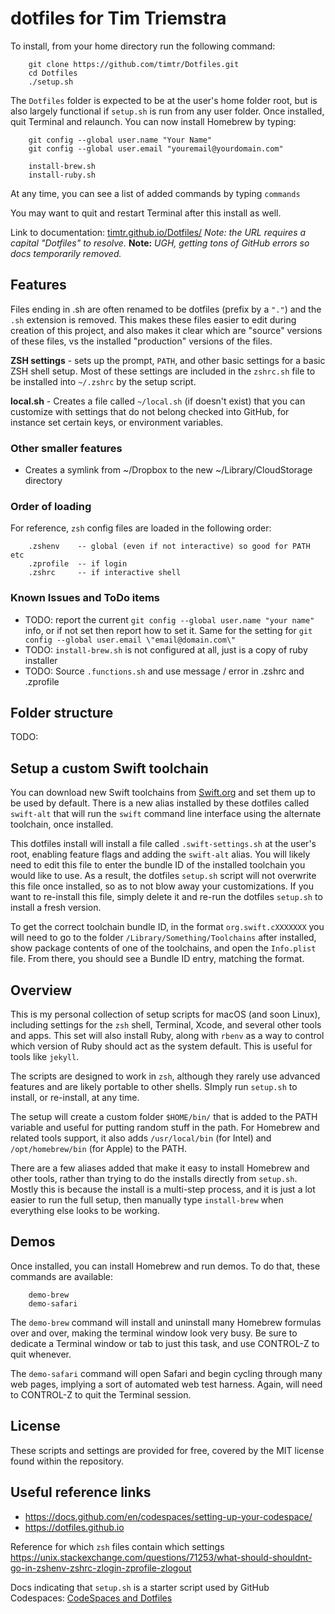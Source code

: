 # dotfiles for Tim Triemstra

To install, from your home directory run the following command:

```
    git clone https://github.com/timtr/Dotfiles.git
    cd Dotfiles
    ./setup.sh
```

The `Dotfiles` folder is expected to be at the user's home folder root, but is also largely functional if `setup.sh` is run from any user folder. Once installed, quit Terminal and relaunch. You can now install Homebrew by typing:

```
    git config --global user.name "Your Name"
    git config --global user.email "youremail@yourdomain.com"
    
    install-brew.sh
    install-ruby.sh
```

At any time, you can see a list of added commands by typing `commands`

You may want to quit and restart Terminal after this install as well.

Link to documentation: [timtr.github.io/Dotfiles/](https://timtr.github.io/Dotfiles/)
*Note: the URL requires a capital "Dotfiles" to resolve.*
**Note:** *UGH, getting tons of GitHub errors so docs temporarily removed.*



## Features

Files ending in .sh are often renamed to be dotfiles (prefix by a `"."`) and the `.sh` extension is removed. This makes these files easier to edit during creation of this project, and also makes it clear which are "source" versions of these files, vs the installed "production" versions of the files.

**ZSH settings** - sets up the prompt, `PATH`, and other basic settings for a basic ZSH shell setup. Most of these settings are included in the `zshrc.sh` file to be installed into `~/.zshrc` by the setup script.

**local.sh** - Creates a file called `~/local.sh` (if doesn't exist) that you can customize with settings that do not belong checked into GitHub, for instance set certain keys, or environment variables.

### Other smaller features

- Creates a symlink from ~/Dropbox to the new ~/Library/CloudStorage directory


### Order of loading

For reference, `zsh` config files are loaded in the following order:

```
    .zshenv    -- global (even if not interactive) so good for PATH etc
    .zprofile  -- if login
    .zshrc     -- if interactive shell
```


### Known Issues and ToDo items

- TODO: report the current `git config --global user.name "your name"` info, or if not set then report how to set it. Same for the setting for `git config --global user.email \"email@domain.com\"`
- TODO: `install-brew.sh` is not configured at all, just is a copy of ruby installer 
- TODO: Source `.functions.sh` and use message / error in .zshrc and .zprofile

## Folder structure

TODO: 



## Setup a custom Swift toolchain

You can download new Swift toolchains from [Swift.org](https://swift.org/download/#snapshots) and set them up to be used by default. There is a new alias installed by these dotfiles called `swift-alt` that will run the `swift` command line interface using the alternate toolchain, once installed.

This dotfiles install will install a file called `.swift-settings.sh` at the user's root, enabling feature flags and adding the `swift-alt` alias. You will likely need to edit this file to enter the bundle ID of the installed toolchain you would like to use. As a result, the dotfiles `setup.sh` script will not overwrite this file once installed, so as to not blow away your customizations. If you want to re-install this file, simply delete it and re-run the dotfiles `setup.sh` to install a fresh version.

To get the correct toolchain bundle ID, in the format `org.swift.cXXXXXXX` you will need to go to the folder `/Library/Something/Toolchains` after installed, show package contents of one of the toolchains, and open the `Info.plist` file. From there, you should see a Bundle ID entry, matching the format.



## Overview

This is my personal collection of setup scripts for macOS (and soon Linux), including settings for the `zsh` shell, Terminal, Xcode, and several other tools and apps. This set will also install Ruby, along with `rbenv` as a way to control which version of Ruby should act as the system default. This is useful for tools like `jekyll`.

The scripts are designed to work in `zsh`, although they rarely use advanced features and are likely portable to other shells. SImply run `setup.sh` to install, or re-install, at any time.

The setup will create a custom folder `$HOME/bin/` that is added to the PATH variable and useful for putting random stuff in the path. For Homebrew and related tools support, it also adds `/usr/local/bin` (for Intel) and `/opt/homebrew/bin` (for Apple) to the PATH. 

There are a few aliases added that make it easy to install Homebrew and other tools, rather than trying to do the installs directly from `setup.sh`. Mostly this is because the install is a multi-step process, and it is just a lot easier to run the full setup, then manually type `install-brew` when everything else looks to be working.


## Demos

Once installed, you can install Homebrew and run demos. To do that, these commands are available:

```
    demo-brew
    demo-safari
```

The `demo-brew` command will install and uninstall many Homebrew formulas over and over, making the terminal window look very busy. Be sure to dedicate a Terminal window or tab to just this task, and use CONTROL-Z to quit whenever.

The `demo-safari` command will open Safari and begin cycling through many web pages, implying a sort of automated web test harness. Again, will need to CONTROL-Z to quit the Terminal session.





## License

These scripts and settings are provided for free, covered by the MIT license found within the repository.



## Useful reference links

- https://docs.github.com/en/codespaces/setting-up-your-codespace/
- https://dotfiles.github.io

Reference for which `zsh` files contain which settings
https://unix.stackexchange.com/questions/71253/what-should-shouldnt-go-in-zshenv-zshrc-zlogin-zprofile-zlogout


Docs indicating that `setup.sh` is a starter script used by GitHub Codespaces: [CodeSpaces and Dotfiles](https://docs.github.com/en/codespaces/customizing-your-codespace/personalizing-codespaces-for-your-account)


